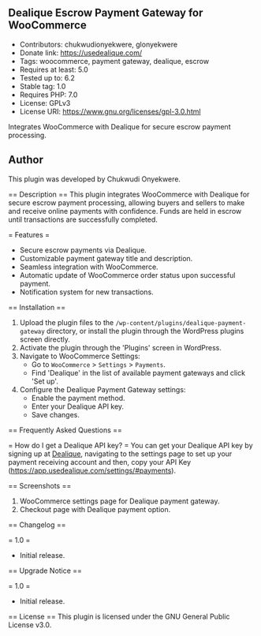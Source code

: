 ## Dealique Escrow Payment Gateway for WooCommerce
* Contributors: chukwudionyekwere, glonyekwere
* Donate link: https://usedealique.com/
* Tags: woocommerce, payment gateway, dealique, escrow
* Requires at least: 5.0
* Tested up to: 6.2
* Stable tag: 1.0
* Requires PHP: 7.0
* License: GPLv3
* License URI: https://www.gnu.org/licenses/gpl-3.0.html

Integrates WooCommerce with Dealique for secure escrow payment processing.

## Author
This plugin was developed by Chukwudi Onyekwere.

== Description ==
This plugin integrates WooCommerce with Dealique for secure escrow payment processing, allowing buyers and sellers to make and receive online payments with confidence. Funds are held in escrow until transactions are successfully completed.

= Features =
* Secure escrow payments via Dealique.
* Customizable payment gateway title and description.
* Seamless integration with WooCommerce.
* Automatic update of WooCommerce order status upon successful payment.
* Notification system for new transactions.

== Installation ==

1. Upload the plugin files to the `/wp-content/plugins/dealique-payment-gateway` directory, or install the plugin through the WordPress plugins screen directly.
2. Activate the plugin through the 'Plugins' screen in WordPress.
3. Navigate to WooCommerce Settings:
   * Go to `WooCommerce` > `Settings` > `Payments`.
   * Find 'Dealique' in the list of available payment gateways and click 'Set up'.
4. Configure the Dealique Payment Gateway settings:
   * Enable the payment method.
   * Enter your Dealique API key.
   * Save changes.

== Frequently Asked Questions ==

= How do I get a Dealique API key? =
You can get your Dealique API key by signing up at [Dealique](https://app.usedealique.com/register), navigating to the settings page to set up your payment receiving account and then, copy your API Key (https://app.usedealique.com/settings/#payments).


== Screenshots ==

1. WooCommerce settings page for Dealique payment gateway.
2. Checkout page with Dealique payment option.

== Changelog ==

= 1.0 =
* Initial release.

== Upgrade Notice ==

= 1.0 =
* Initial release.

== License ==
This plugin is licensed under the GNU General Public License v3.0.
